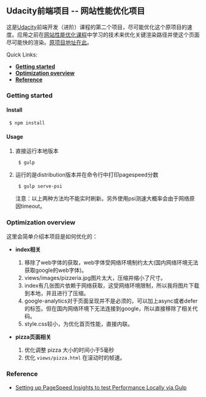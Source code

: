 ## Udacity前端项目 -- 网站性能优化项目

这是[Udacity](https://cn.udacity.com)前端开发（进阶）课程的第二个项目，尽可能优化这个原项目的速度。应用之前在[网站性能优化课程](https://cn.udacity.com/course/website-performance-optimization--ud884/)中学习的技术来优化关键渲染路径并使这个页面尽可能快的渲染。[原项目地址在此](https://github.com/udacity/cn-frontend-development-advanced/tree/master/Website%20Optimization_zh)。

Quick Links:

- **[Getting started](#getting-started)**
- **[Optimization overview](#optimization-overview)**
- **[Reference](#reference)**

### Getting started

#### Install

```
 $ npm install
```

#### Usage

1. 直接运行本地版本

   ```
    $ gulp
   ```

2. 运行的是distribution版本并在命令行中打印pagespeed分数

   ```
    $ gulp serve-psi
   ```

   注意：以上两种方法均不能实时刷新。另外使用psi测速大概率会由于网络原因timeout。

### Optimization overview

这里会简单介绍本项目是如何优化的：

- **index相关**
  1. 移除了web字体的获取，web字体受网络环境制约太大(国内网络环境无法获取google的web字体)。
  2. views/images/pizzeria.jpg图片太大，压缩并缩小了尺寸。
  3. index有几张图片依赖于网络获取，这受网络环境限制，所以我将图片下载到本地，并且进行了压缩。
  4. google-analytics对于页面呈现并不是必须的，可以加上async或者defer的标签。但在国内网络环境下无法连接到google，所以直接移除了相关代码。
  5. style.css较小，为优化首页性能，直接内联。


- **pizza页面相关**
  1. 优化调整 pizza 大小的时间小于5毫秒
  2. 优化 `views/pizza.html` 在滚动时的帧速。

### Reference

- [Setting up PageSpeed Insights to test Performance Locally via Gulp](https://una.im/gulp-local-psi/)
